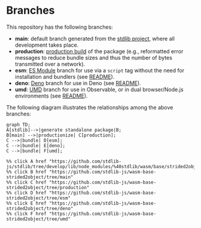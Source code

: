 <!--

@license Apache-2.0

Copyright (c) 2022 The Stdlib Authors.

Licensed under the Apache License, Version 2.0 (the "License");
you may not use this file except in compliance with the License.
You may obtain a copy of the License at

    http://www.apache.org/licenses/LICENSE-2.0

Unless required by applicable law or agreed to in writing, software
distributed under the License is distributed on an "AS IS" BASIS,
WITHOUT WARRANTIES OR CONDITIONS OF ANY KIND, either express or implied.
See the License for the specific language governing permissions and
limitations under the License.

-->

# Branches

This repository has the following branches:

-   **main**: default branch generated from the [stdlib project][stdlib-url], where all development takes place.
-   **production**: [production build][production-url] of the package (e.g., reformatted error messages to reduce bundle sizes and thus the number of bytes transmitted over a network).
-   **esm**: [ES Module][esm-url] branch for use via a `script` tag without the need for installation and bundlers (see [README][esm-readme]).
-   **deno**: [Deno][deno-url] branch for use in Deno (see [README][deno-readme]).
-   **umd**: [UMD][umd-url] branch for use in Observable, or in dual browser/Node.js environments (see [README][umd-readme]).

The following diagram illustrates the relationships among the above branches:

```mermaid
graph TD;
A[stdlib]-->|generate standalone package|B;
B[main] -->|productionize| C[production];
C -->|bundle| D[esm];
C -->|bundle| E[deno];
C -->|bundle| F[umd];

%% click A href "https://github.com/stdlib-js/stdlib/tree/develop/lib/node_modules/%40stdlib/wasm/base/strided2object"
%% click B href "https://github.com/stdlib-js/wasm-base-strided2object/tree/main"
%% click C href "https://github.com/stdlib-js/wasm-base-strided2object/tree/production"
%% click D href "https://github.com/stdlib-js/wasm-base-strided2object/tree/esm"
%% click E href "https://github.com/stdlib-js/wasm-base-strided2object/tree/deno"
%% click F href "https://github.com/stdlib-js/wasm-base-strided2object/tree/umd"
```

[stdlib-url]: https://github.com/stdlib-js/stdlib/tree/develop/lib/node_modules/%40stdlib/wasm/base/strided2object
[production-url]: https://github.com/stdlib-js/wasm-base-strided2object/tree/production
[deno-url]: https://github.com/stdlib-js/wasm-base-strided2object/tree/deno
[deno-readme]: https://github.com/stdlib-js/wasm-base-strided2object/blob/deno/README.md
[umd-url]: https://github.com/stdlib-js/wasm-base-strided2object/tree/umd
[umd-readme]: https://github.com/stdlib-js/wasm-base-strided2object/blob/umd/README.md
[esm-url]: https://github.com/stdlib-js/wasm-base-strided2object/tree/esm
[esm-readme]: https://github.com/stdlib-js/wasm-base-strided2object/blob/esm/README.md